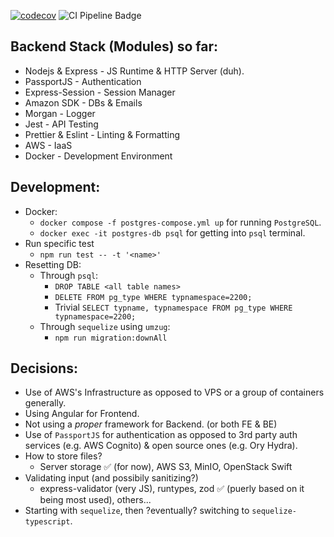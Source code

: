 [![codecov](https://codecov.io/gh/G0maa/my-school-server/branch/master/graph/badge.svg?token=BYFKO436TX)](https://codecov.io/gh/G0maa/my-school-server)
![CI Pipeline Badge](https://github.com/g0maa/my-school-server/actions/workflows/ci.yml/badge.svg)

## Backend Stack (Modules) so far:

- Nodejs & Express - JS Runtime & HTTP Server (duh).
- PassportJS - Authentication
- Express-Session - Session Manager
- Amazon SDK - DBs & Emails
- Morgan - Logger
- Jest - API Testing
- Prettier & Eslint - Linting & Formatting
- AWS - IaaS
- Docker - Development Environment

## Development:

- Docker:
  - `docker compose -f postgres-compose.yml up` for running `PostgreSQL`.
  - `docker exec -it postgres-db psql` for getting into `psql` terminal.
- Run specific test
  - `npm run test -- -t '<name>'`
- Resetting DB:
  - Through `psql`:
    - `DROP TABLE <all table names>`
    - `DELETE FROM pg_type WHERE typnamespace=2200;`
    - Trivial `SELECT typname, typnamespace FROM pg_type WHERE typnamespace=2200;`
  - Through `sequelize` using `umzug`:
    - `npm run migration:downAll`

## Decisions:

- Use of AWS's Infrastructure as opposed to VPS or a group of containers generally.
- Using Angular for Frontend.
- Not using a _proper_ framework for Backend. (or both FE & BE)
- Use of `PassportJS` for authentication as opposed to 3rd party auth services (e.g. AWS Cognito) & open source ones (e.g. Ory Hydra).
- How to store files?
  - Server storage ✅ (for now), AWS S3, MinIO, OpenStack Swift
- Validating input (and possibily sanitizing?)
  - express-validator (very JS), runtypes, zod ✅ (puerly based on it being most used), others...
- Starting with `sequelize`, then ?eventually? switching to `sequelize-typescript`.
